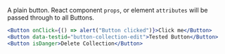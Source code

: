 A plain button. React component `props`, or element `attributes` will be passed through to all Buttons.

```jsx padded
<Button onClick={() => alert("Button clicked")}>Click me</Button>
<Button data-testid="button-collection-edit">Tested Button</Button>
<Button isDanger>Delete Collection</Button>
```
